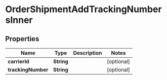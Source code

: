 

# OrderShipmentAddTrackingNumbersInner

## Properties

Name | Type | Description | Notes
------------ | ------------- | ------------- | -------------
**carrierId** | **String** |  |  [optional]
**trackingNumber** | **String** |  |  [optional]




